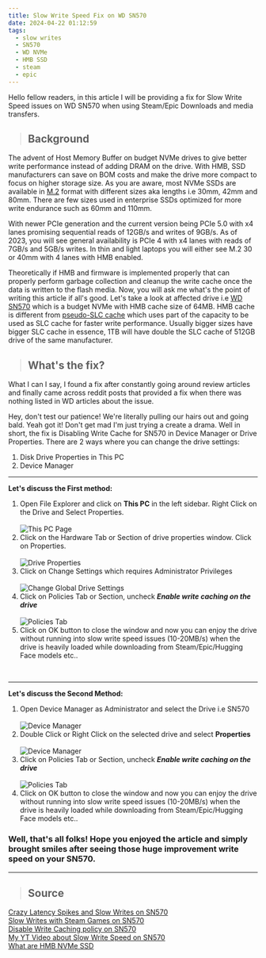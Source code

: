 ```yaml
---
title: Slow Write Speed Fix on WD SN570
date: 2024-04-22 01:12:59
tags:
  - slow writes
  - SN570
  - WD NVMe
  - HMB SSD
  - steam
  - epic
---
```

Hello fellow readers, in this article I will be providing a fix for Slow Write Speed issues on WD SN570 when using Steam/Epic Downloads and media transfers.

> ## Background <br>
The advent of Host Memory Buffer on budget NVMe drives to give better write performance instead of adding DRAM on the drive. With HMB, SSD manufacturers can save on BOM costs and make the drive more compact to focus on higher storage size. As you are aware, most NVMe SSDs are available in [M.2](https://en.wikipedia.org/wiki/M.2) format with different sizes aka lengths i.e 30mm, 42mm and 80mm. There are few sizes used in enterprise SSDs optimized for more write endurance such as 60mm and 110mm.

With newer PCIe generation and the current version being PCIe 5.0 with x4 lanes promising sequential reads of 12GB/s and writes of 9GB/s.
As of 2023, you will see general availability is PCIe 4 with x4 lanes with reads of 7GB/s and 5GB/s writes. In thin and light laptops you will either see M.2 30 or 40mm with 4 lanes with HMB enabled.

Theoretically if HMB and firmware is implemented properly that can properly perform garbage collection and cleanup the write cache once the data is written to the flash media. Now, you will ask me what's the point of writing this article if all's good.
Let's take a look at affected drive i.e [WD SN570](https://www.techpowerup.com/ssd-specs/western-digital-sn570-1-tb.d467) which is a budget NVMe with HMB cache size of 64MB. HMB cache is different from [pseudo-SLC cache](https://sabrent.com/blogs/storage/slc-caching) which uses part of the capacity to be used as SLC cache for faster write performance. Usually bigger sizes have bigger SLC cache in essence, 1TB will have double the SLC cache of 512GB drive of the same manufacturer.
> ## What\'s the fix? <br>
What I can I say, I found a fix after constantly going around review articles and finally came across reddit posts that provided a fix when there was nothing listed in WD articles about the issue.

Hey, don't test our patience! We're literally pulling our hairs out and going bald.
Yeah got it! Don't get mad I'm just trying a create a drama. Well in short, the fix is Disabling Write Cache for SN570 in Device Manager or Drive Properties.
There are 2 ways where you can change the drive settings:
1. Disk Drive Properties in This PC
2. Device Manager

---
**Let\'s discuss the First method:** <br>
1. Open File Explorer and click on **This PC** in the left sidebar. Right Click on the Drive and Select Properties. <br><br> <span>![This PC Page](https://i.imgur.com/SBF1bnu.png)</span>
2. Click on the Hardware Tab or Section of drive properties window. Click on Properties. <br><br><span>![Drive Properties](https://i.imgur.com/WDy5Mo2.png)</span>
3. Click on Change Settings which requires Administrator Privileges <br><br><span>![Change Global Drive Settings](https://i.imgur.com/23Iu9mz.png)</span>
4. Click on Policies Tab or Section, uncheck ***Enable write caching on the drive*** <br><br><span>![Policies Tab](https://i.imgur.com/wHXGsjQ.png)</span>
5. Click on OK button to close the window and now you can enjoy the drive without running into slow write speed issues (10-20MB/s) when the drive is heavily loaded while downloading from Steam/Epic/Hugging Face models etc..
<br>

---
**Let\'s discuss the Second Method:** <br>

1. Open Device Manager as Administrator and select the Drive i.e SN570 <br><br><span>![Device Manager](https://i.imgur.com/a5ICTCu.png)</span>
2. Double Click or Right Click on the selected drive and select **Properties** <br><br><span>![Device Manager](https://i.imgur.com/qL3qkNJ.png)</span>
3. Click on Policies Tab or Section, uncheck ***Enable write caching on the drive*** <br><br><span>![Policies Tab](https://i.imgur.com/wHXGsjQ.png)</span>
4. Click on OK button to close the window and now you can enjoy the drive without running into slow write speed issues (10-20MB/s) when the drive is heavily loaded while downloading from Steam/Epic/Hugging Face models etc..


### Well, that's all folks! Hope you enjoyed the article and simply brought smiles after seeing those huge improvement write speed on your SN570.

---

>## Source <br>
[Crazy Latency Spikes and Slow Writes on SN570](https://old.reddit.com/r/buildapc/comments/12jepzn/wd_blue_sn570_crazy_latency_spikes_and_extremely/)<br>
[Slow Writes with Steam Games on SN570](https://old.reddit.com/r/buildapc/comments/t0q6d0/steam_write_speed_to_ssd_very_slow_1020_mbs_how/)<br>
[Disable Write Caching policy on SN570](https://old.reddit.com/r/Windows10/comments/lf5sb5/should_i_enable_write_caching_policy_for_ssd_and/)<br>
[My YT Video about Slow Write Speed on SN570](https://youtu.be/W7EVpauavVc?si=j5p4eHpi8QDpdRU9)<br>
[What are HMB NVMe SSD](https://www.servethehome.com/what-are-host-memory-buffer-or-hmb-nvme-ssds/)

